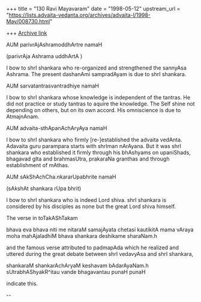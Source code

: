 +++
title = "130 Ravi Mayavaram"
date = "1998-05-12"
upstream_url = "https://lists.advaita-vedanta.org/archives/advaita-l/1998-May/008730.html"

+++
[Archive link](https://lists.advaita-vedanta.org/archives/advaita-l/1998-May/008730.html)

AUM parivrAjAshramoddhArtre namaH

(parivrAja Ashrama uddhArtA )

I bow to shrI shankara who re-organized and strengthened the sannyAsa
Ashrama.  The present dashanAmi sampradAyam is due to shrI shankara.

AUM sarvatantrasvantradhiye namaH

I bow to shrI shankara whose knowledge  is independent of the tantras.
He did not practice or study tantras to aquire the knowledge. The
Self shine not depending on others, but on its own accord. His
omniscience is due  to  AtmajnAnam.

AUM advaita-sthApanAchAryAya namaH

I bow to shrI shankara who firmly [re-]established the advaita
vedAnta. Adavaita guru parampara starts with shrIman nArAyana. But it
was shrI shankara who established it firmly through his bhAshyams on
upaniShads, bhagavad gIta and brahmasUtra, prakaraNa granthas and
through establishment of mAthas.


AUM sAkShAchCha.nkararUpabhrite namaH

(sAkshAt shankara rUpa bhrit)

I bow to shrI shankara who is indeed Lord shiva. shrI shankara is
considered by his disciples as none but the great Lord shiva himself.

The verse in toTakAShTakam

bhava eva bhava niti me nitaraM samajAyata chetasi kautikitA
mama vAraya moha mahAjaladhiM bhava shankara deshikame sharaNam.h

and the famous verse attributed to padmapAda which he realized and
uttered during the great debate between shrI vedavyAsa and shrI
shankara,

shankaraM shankarAchAryaM keshavam bAdarAyaNam.h
sUtrabhAShyakR^itau vande bhagavantau punaH punaH

indicate this.

--

